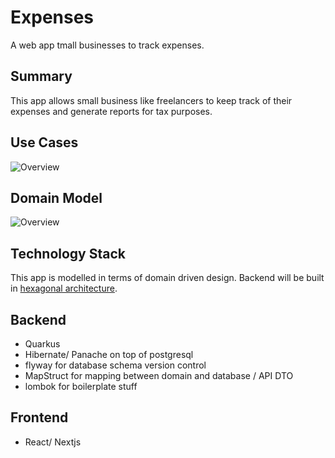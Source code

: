 # Expenses

A web app tmall businesses to track expenses.

## Summary

This app allows small business like freelancers to keep track of their expenses and generate reports for tax purposes.


## Use Cases

![Overview](http://www.plantuml.com/plantuml/proxy?cache=no&src=https://raw.githubusercontent.com/onouv/expenses/main/doc/use-cases/overview.usecase.puml)

## Domain Model
![Overview](http://www.plantuml.com/plantuml/proxy?cache=no&src=https://raw.githubusercontent.com/onouv/expenses/main/doc/domain-model/domain.class.puml)

## Technology Stack

This app is modelled in terms of domain driven design. Backend will be built in [hexagonal architecture](./doc/implementation/backend/architecture/README.md).

## Backend 

- Quarkus
- Hibernate/ Panache on top of postgresql
- flyway for database schema version control
- MapStruct for mapping between domain and database / API DTO
- lombok for boilerplate stuff

## Frontend

- React/ Nextjs
